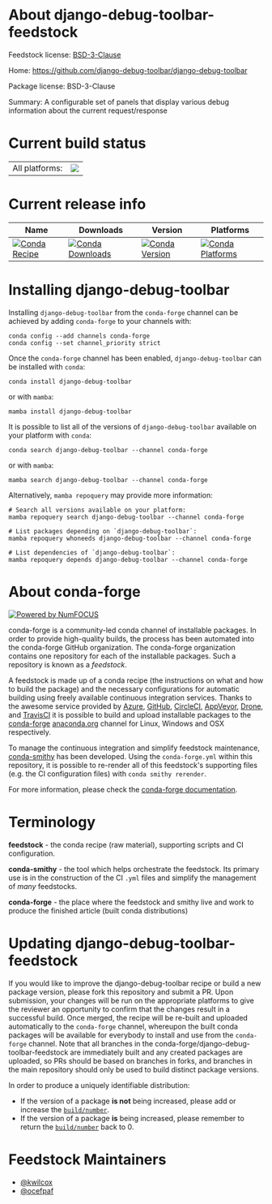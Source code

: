 About django-debug-toolbar-feedstock
====================================

Feedstock license: [BSD-3-Clause](https://github.com/conda-forge/django-debug-toolbar-feedstock/blob/main/LICENSE.txt)

Home: https://github.com/django-debug-toolbar/django-debug-toolbar

Package license: BSD-3-Clause

Summary: A configurable set of panels that display various debug information about the current request/response

Current build status
====================


<table><tr><td>All platforms:</td>
    <td>
      <a href="https://dev.azure.com/conda-forge/feedstock-builds/_build/latest?definitionId=2890&branchName=main">
        <img src="https://dev.azure.com/conda-forge/feedstock-builds/_apis/build/status/django-debug-toolbar-feedstock?branchName=main">
      </a>
    </td>
  </tr>
</table>

Current release info
====================

| Name | Downloads | Version | Platforms |
| --- | --- | --- | --- |
| [![Conda Recipe](https://img.shields.io/badge/recipe-django--debug--toolbar-green.svg)](https://anaconda.org/conda-forge/django-debug-toolbar) | [![Conda Downloads](https://img.shields.io/conda/dn/conda-forge/django-debug-toolbar.svg)](https://anaconda.org/conda-forge/django-debug-toolbar) | [![Conda Version](https://img.shields.io/conda/vn/conda-forge/django-debug-toolbar.svg)](https://anaconda.org/conda-forge/django-debug-toolbar) | [![Conda Platforms](https://img.shields.io/conda/pn/conda-forge/django-debug-toolbar.svg)](https://anaconda.org/conda-forge/django-debug-toolbar) |

Installing django-debug-toolbar
===============================

Installing `django-debug-toolbar` from the `conda-forge` channel can be achieved by adding `conda-forge` to your channels with:

```
conda config --add channels conda-forge
conda config --set channel_priority strict
```

Once the `conda-forge` channel has been enabled, `django-debug-toolbar` can be installed with `conda`:

```
conda install django-debug-toolbar
```

or with `mamba`:

```
mamba install django-debug-toolbar
```

It is possible to list all of the versions of `django-debug-toolbar` available on your platform with `conda`:

```
conda search django-debug-toolbar --channel conda-forge
```

or with `mamba`:

```
mamba search django-debug-toolbar --channel conda-forge
```

Alternatively, `mamba repoquery` may provide more information:

```
# Search all versions available on your platform:
mamba repoquery search django-debug-toolbar --channel conda-forge

# List packages depending on `django-debug-toolbar`:
mamba repoquery whoneeds django-debug-toolbar --channel conda-forge

# List dependencies of `django-debug-toolbar`:
mamba repoquery depends django-debug-toolbar --channel conda-forge
```


About conda-forge
=================

[![Powered by
NumFOCUS](https://img.shields.io/badge/powered%20by-NumFOCUS-orange.svg?style=flat&colorA=E1523D&colorB=007D8A)](https://numfocus.org)

conda-forge is a community-led conda channel of installable packages.
In order to provide high-quality builds, the process has been automated into the
conda-forge GitHub organization. The conda-forge organization contains one repository
for each of the installable packages. Such a repository is known as a *feedstock*.

A feedstock is made up of a conda recipe (the instructions on what and how to build
the package) and the necessary configurations for automatic building using freely
available continuous integration services. Thanks to the awesome service provided by
[Azure](https://azure.microsoft.com/en-us/services/devops/), [GitHub](https://github.com/),
[CircleCI](https://circleci.com/), [AppVeyor](https://www.appveyor.com/),
[Drone](https://cloud.drone.io/welcome), and [TravisCI](https://travis-ci.com/)
it is possible to build and upload installable packages to the
[conda-forge](https://anaconda.org/conda-forge) [anaconda.org](https://anaconda.org/)
channel for Linux, Windows and OSX respectively.

To manage the continuous integration and simplify feedstock maintenance,
[conda-smithy](https://github.com/conda-forge/conda-smithy) has been developed.
Using the ``conda-forge.yml`` within this repository, it is possible to re-render all of
this feedstock's supporting files (e.g. the CI configuration files) with ``conda smithy rerender``.

For more information, please check the [conda-forge documentation](https://conda-forge.org/docs/).

Terminology
===========

**feedstock** - the conda recipe (raw material), supporting scripts and CI configuration.

**conda-smithy** - the tool which helps orchestrate the feedstock.
                   Its primary use is in the construction of the CI ``.yml`` files
                   and simplify the management of *many* feedstocks.

**conda-forge** - the place where the feedstock and smithy live and work to
                  produce the finished article (built conda distributions)


Updating django-debug-toolbar-feedstock
=======================================

If you would like to improve the django-debug-toolbar recipe or build a new
package version, please fork this repository and submit a PR. Upon submission,
your changes will be run on the appropriate platforms to give the reviewer an
opportunity to confirm that the changes result in a successful build. Once
merged, the recipe will be re-built and uploaded automatically to the
`conda-forge` channel, whereupon the built conda packages will be available for
everybody to install and use from the `conda-forge` channel.
Note that all branches in the conda-forge/django-debug-toolbar-feedstock are
immediately built and any created packages are uploaded, so PRs should be based
on branches in forks, and branches in the main repository should only be used to
build distinct package versions.

In order to produce a uniquely identifiable distribution:
 * If the version of a package **is not** being increased, please add or increase
   the [``build/number``](https://docs.conda.io/projects/conda-build/en/latest/resources/define-metadata.html#build-number-and-string).
 * If the version of a package **is** being increased, please remember to return
   the [``build/number``](https://docs.conda.io/projects/conda-build/en/latest/resources/define-metadata.html#build-number-and-string)
   back to 0.

Feedstock Maintainers
=====================

* [@kwilcox](https://github.com/kwilcox/)
* [@ocefpaf](https://github.com/ocefpaf/)

